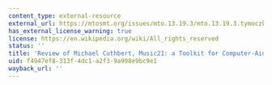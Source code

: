 ```yaml
---
content_type: external-resource
external_url: https://mtosmt.org/issues/mto.13.19.3/mto.13.19.3.tymoczko.html
has_external_license_warning: true
license: https://en.wikipedia.org/wiki/All_rights_reserved
status: ''
title: 'Review of Michael Cuthbert, Music21: a Toolkit for Computer-Aided Musicology'
uid: f4947ef8-313f-4dc1-a2f3-9a998e9bc9e1
wayback_url: ''
---
```

